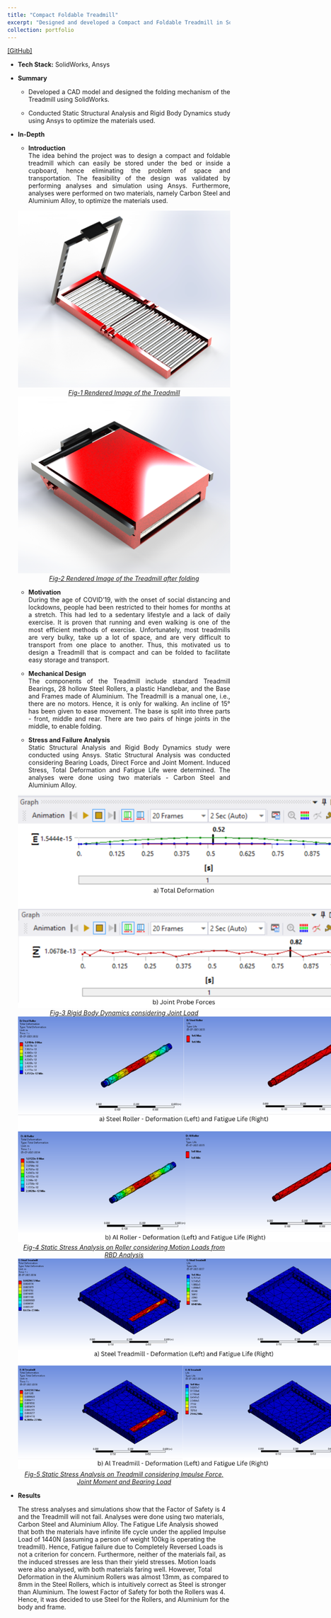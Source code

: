 ```yaml
---
title: "Compact Foldable Treadmill"
excerpt: "Designed and developed a Compact and Foldable Treadmill in SolidWorks. <br/><img src='/images/Treadmill.png'>"
collection: portfolio
---
```


[[GitHub]](https://github.com/SahilTChaudhary/Compact-Foldable-Treadmill.git)

* <b>Tech Stack:</b> SolidWorks, Ansys
* <b> Summary </b>
    -  <p style="text-align: justify;">Developed a CAD model and designed the folding mechanism of the Treadmill using SolidWorks.</p>
    -  <p style="text-align: justify;">Conducted Static Structural Analysis and Rigid Body Dynamics study using Ansys to optimize the materials used.</p>

* <b>In-Depth</b>
    *  <p style="text-align: justify;"><b>Introduction</b><br>The idea behind the project was to design a compact and foldable treadmill which can easily be stored under the bed or inside a cupboard, hence eliminating the problem of space and transportation. The feasibility of the design was validated by performing analyses and simulation using Ansys. Furthermore, analyses were performed on two materials, namely Carbon Steel and Aluminium Alloy, to optimize the materials used.</p>

    <div style="text-align:center">
    <img src="/images/Treadmill.png" alt="Treadmill" style="width:600px;height:400px;">
    </div>
    <figcaption style="text-align: center;"><u><em>Fig-1 Rendered Image of the Treadmill</em></u></figcaption>

    <div style="text-align:center">
    <img src="/images/TreadmillFolded.png" alt="Treadmill_Folded" style="width:600px;height:400px;">
    </div>
    <figcaption style="text-align: center;"><u><em>Fig-2 Rendered Image of the Treadmill after folding</em></u></figcaption>
  
    * <p style="text-align: justify;"><b>Motivation</b><br>During the age of COVID’19, with the onset of social distancing and lockdowns, people had been restricted to their homes for months at a stretch. This had led to a sedentary lifestyle and a lack of daily exercise. It is proven that running and even walking is one of the most efficient methods of exercise. Unfortunately, most treadmills are very bulky, take up a lot of space, and are very difficult to transport from one place to another. Thus, this motivated us to design a Treadmill that is compact and can be folded to facilitate easy storage and transport.</p>
    
       
    * <p style="text-align: justify;"><b>Mechanical Design</b><br>The components of the Treadmill include standard Treadmill Bearings, 28 hollow Steel Rollers, a plastic Handlebar, and the Base and Frames made of Aluminium. The Treadmill is a manual one, i.e., there are no motors. Hence, it is only for walking. An incline of 15° has been given to ease movement. The base is split into three parts - front, middle and rear. There are two pairs of hinge joints in the middle, to enable folding.</p>


    * <p style="text-align: justify;"><b>Stress and Failure Analysis</b><br>Static Structural Analysis and Rigid Body Dynamics study were conducted using Ansys. Static Structural Analysis was conducted considering Bearing Loads, Direct Force and Joint Moment. Induced Stress, Total Deformation and Fatigue Life were determined. The analyses were done using two materials - Carbon Steel and Aluminium Alloy.</p>

    <div style="text-align:center">
    <img src="/images/Treadmill_RBD.png" controls="RBD" style="max-width: 750px;">
    </div>
    <figcaption style="text-align: center;"><u><em>Fig-3 Rigid Body Dynamics considering Joint Load</em></u></figcaption>

    <div style="text-align:center">
    <img src="/images/Treadmill_Roller.png" controls="Roller" style="max-width: 750px;">
    </div>
    <figcaption style="text-align: center;"><u><em>Fig-4 Static Stress Analysis on Roller considering Motion Loads from RBD Analysis</em></u></figcaption>

    <div style="text-align:center">
    <img src="/images/Treadmill_Analysis.png" controls="Treadmill_Analysis" style="max-width: 750px;">
    </div>
    <figcaption style="text-align: center;"><u><em>Fig-5 Static Stress Analysis on Treadmill considering Impulse Force, Joint Moment and Bearing Load</em></u></figcaption>

* <b>Results</b>
    <p>The stress analyses and simulations show that the Factor of Safety is 4 and the Treadmill will not fail. Analyses were done using two materials, Carbon Steel and Aluminium Alloy. The Fatigue Life Analysis showed that both the materials have infinite life cycle under the applied Impulse Load of 1440N (assuming a person of weight 100kg is operating the treadmill). Hence, Fatigue failure due to Completely Reversed Loads is not a criterion for concern. Furthermore, neither of the materials fail, as the induced stresses are less than their yield stresses. Motion loads were also analysed, with both materials faring well. However, Total Deformation in the Aluminium Rollers was almost 13mm, as compared to 8mm in the Steel Rollers, which is intuitively correct as Steel is stronger than Aluminium. The lowest Factor of Safety for both the Rollers was 4. Hence, it was decided to use Steel for the Rollers, and Aluminium for the body and frame.</p>